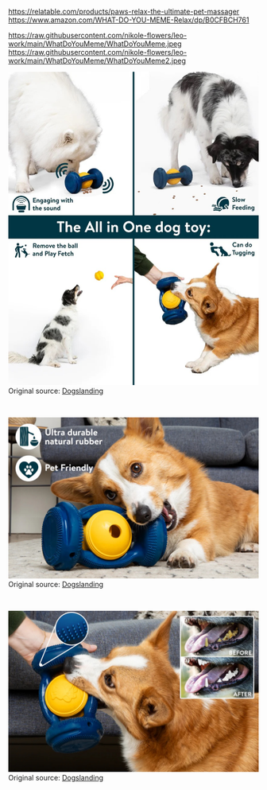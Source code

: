 https://relatable.com/products/paws-relax-the-ultimate-pet-massager
https://www.amazon.com/WHAT-DO-YOU-MEME-Relax/dp/B0CFBCH761

https://raw.githubusercontent.com/nikole-flowers/leo-work/main/WhatDoYouMeme/WhatDoYouMeme.jpeg
https://raw.githubusercontent.com/nikole-flowers/leo-work/main/WhatDoYouMeme/WhatDoYouMeme2.jpeg

![Dogslanding](https://raw.githubusercontent.com/nikole-flowers/leo-work/main/Dogslanding/Dogslanding.jpeg "Dogslanding")
Original source: [Dogslanding](https://thedogslanding.com/products/dogslanding%E2%84%A2-calming-pawpartner-patent-pending)

</br>

![Dogslanding](https://raw.githubusercontent.com/nikole-flowers/leo-work/main/Dogslanding/Dogslanding2.jpeg "Dogslanding")
Original source: [Dogslanding](https://thedogslanding.com/products/dogslanding%E2%84%A2-calming-pawpartner-patent-pending)

</br>

![Dogslanding](https://raw.githubusercontent.com/nikole-flowers/leo-work/main/Dogslanding/Dogslanding3.jpeg "Dogslanding")
Original source: [Dogslanding](https://thedogslanding.com/products/dogslanding%E2%84%A2-calming-pawpartner-patent-pending)